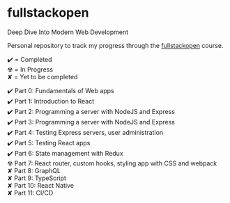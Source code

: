 # fullstackopen

Deep Dive Into Modern Web Development

Personal repository to track my progress through the [fullstackopen](https://fullstackopen.com/en/) course.

✔️ = Completed  
☢ = In Progress  
✘ = Yet to be completed  


 ✔️ Part  0: Fundamentals of Web apps  
 ✔️ Part  1: Introduction to React  
 ✔️ Part  2: Programming a server with NodeJS and Express  
 ✔️ Part  3: Programming a server with NodeJS and Express  
 ✔️ Part  4: Testing Express servers, user administration  
 ✔️ Part  5: Testing React apps  
 ✔️ Part  6: State management with Redux  
 ☢ Part  7: React router, custom hooks, styling app with CSS and webpack  
 ✘ Part  8: GraphQL  
 ✘ Part  9: TypeScript  
 ✘ Part 10: React Native  
 ✘ Part 11: CI/CD  

